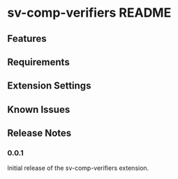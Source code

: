 # sv-comp-verifiers README

## Features

## Requirements

## Extension Settings

## Known Issues

## Release Notes

### 0.0.1

Initial release of the sv-comp-verifiers extension.